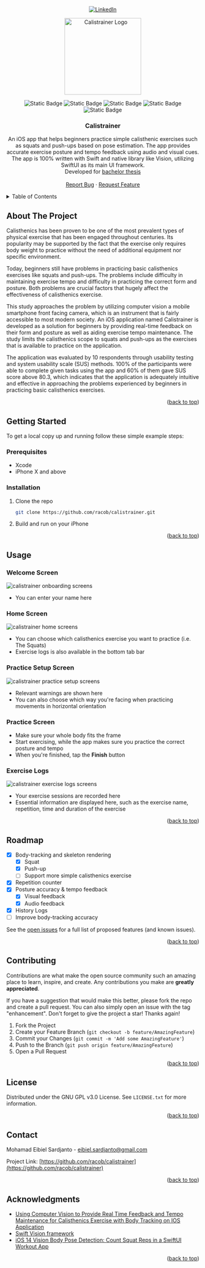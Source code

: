 


<!-- Improved compatibility of back to top link: See: https://github.com/othneildrew/Best-README-Template/pull/73 -->
<a name="readme-top"></a>
<!--
*** Thanks for checking out the Best-README-Template. If you have a suggestion
*** that would make this better, please fork the repo and create a pull request
*** or simply open an issue with the tag "enhancement".
*** Don't forget to give the project a star!
*** Thanks again! Now go create something AMAZING! :D
-->



<!-- PROJECT SHIELDS -->
<!--
*** I'm using markdown "reference style" links for readability.
*** Reference links are enclosed in brackets [ ] instead of parentheses ( ).
*** See the bottom of this document for the declaration of the reference variables
*** for contributors-url, forks-url, etc. This is an optional, concise syntax you may use.
*** https://www.markdownguide.org/basic-syntax/#reference-style-links
-->
<div align="center">

[![LinkedIn][linkedin-shield]][linkedin-url]

</div>


<!-- PROJECT LOGO -->
<div align="center">
  <a href="https://github.com/racob/calistrainer">
    <img src="public/assets/images/logo.png" alt="Calistrainer Logo" width="200" height="200">
  </a>
  <br />

![Static Badge](https://img.shields.io/badge/Swift-5-orange?logo=swift)
![Static Badge](https://img.shields.io/badge/SwiftUI-3.0-blue?logo=swift&logoColor=blue)
![Static Badge](https://img.shields.io/badge/Swift_Vision-grey?logo=swift)
![Static Badge](https://img.shields.io/badge/platform-iOS_15.2-grey?labelColor=slategray)
![Static Badge](https://img.shields.io/badge/license-GPL--3.0-grey?labelColor=blue)

<h3 align="center">Calistrainer</h3>

  <p align="center">
    An iOS app that helps beginners practice simple calisthenic exercises such as squats and push-ups based on pose estimation. The app provides accurate exercise posture and tempo feedback using audio and visual cues. The app is 100% written with Swift and native library like Vision, utilizing SwiftUI as its main UI framework.
    <br />Developed for <a href="https://drive.google.com/file/d/1mOpEm5871k5edRC5FovezJJlyOfLVNz3/view">bachelor thesis</a>
    <br />
    <br />
    <a href="https://github.com/racob/calistrainer/issues">Report Bug</a>
    ·
    <a href="https://github.com/racob/calistrainer/issues">Request Feature</a>
  </p>
</div>



<!-- TABLE OF CONTENTS -->
<details>
  <summary>Table of Contents</summary>
  <ol>
    <li>
      <a href="#about-the-project">About The Project</a>
    </li>
    <li>
      <a href="#getting-started">Getting Started</a>
      <ul>
        <li><a href="#prerequisites">Prerequisites</a></li>
        <li><a href="#installation">Installation</a></li>
      </ul>
    </li>
    <li><a href="#usage">Usage</a></li>
    <li><a href="#roadmap">Roadmap</a></li>
    <li><a href="#contributing">Contributing</a></li>
    <li><a href="#license">License</a></li>
    <li><a href="#contact">Contact</a></li>
    <li><a href="#acknowledgments">Acknowledgments</a></li>
  </ol>
</details>



<!-- ABOUT THE PROJECT -->
## About The Project

Calisthenics has been proven to be one of the most prevalent types of physical
exercise that has been engaged throughout centuries. Its popularity may be supported
by the fact that the exercise only requires body weight to practice without the need of
additional equipment nor specific environment.

Today, beginners still have problems in practicing basic calisthenics exercises
like squats and push-ups. The problems include difficulty in maintaining exercise
tempo and difficulty in practicing the correct form and posture. Both problems are
crucial factors that hugely affect the effectiveness of calisthenics exercise.

This study approaches the problem by utilizing computer vision a mobile
smartphone front facing camera, which is an instrument that is fairly accessible to most
modern society. An iOS application named Calistrainer is developed as a solution for
beginners by providing real-time feedback on their form and posture as well as aiding
exercise tempo maintenance. The study limits the calisthenics scope to squats and
push-ups as the exercises that is available to practice on the application.

The application was evaluated by 10 respondents through usability testing and
system usability scale (SUS) methods. 100% of the participants were able to complete
given tasks using the app and 60% of them gave SUS score above 80.3, which
indicates that the application is adequately intuitive and effective in approaching the
problems experienced by beginners in practicing basic calisthenics exercises.

<p align="right">(<a href="#readme-top">back to top</a>)</p>



<!-- GETTING STARTED -->
## Getting Started

To get a local copy up and running follow these simple example steps:

### Prerequisites

* Xcode
* iPhone X and above

### Installation

1. Clone the repo
   ```sh
   git clone https://github.com/racob/calistrainer.git
   ```
2. Build and run on your iPhone

<p align="right">(<a href="#readme-top">back to top</a>)</p>



<!-- USAGE EXAMPLES -->
## Usage

### Welcome Screen
<img src="public/assets/images/onboarding.png" alt="calistrainer onboarding screens">

- You can enter your name here

### Home Screen
<img src="public/assets/images/home.png" alt="calistrainer home screens">

- You can choose which calisthenics exercise you want to practice (i.e. The Squats)
- Exercise logs is also available in the bottom tab bar

### Practice Setup Screen
<img src="public/assets/images/prepare.png" alt="calistrainer practice setup screens">

- Relevant warnings are shown here
- You can also choose which way you're facing when practicing movements in horizontal orientation

### Practice Screen
- Make sure your whole body fits the frame
- Start exercising, while the app makes sure you practice the correct posture and tempo
- When you're finished, tap the **Finish** button

### Exercise Logs
<img src="public/assets/images/logs.png" alt="calistrainer exercise logs screens">

- Your exercise sessions are recorded here
- Essential information are displayed here, such as the exercise name, repetition, time and duration of the exercise

<p align="right">(<a href="#readme-top">back to top</a>)</p>



<!-- ROADMAP -->
## Roadmap

- [x] Body-tracking and skeleton rendering
  - [x] Squat
  - [x] Push-up
  - [ ] Support more simple calisthenics exercise
- [x] Repetition counter
- [x] Posture accuracy & tempo feedback
  - [x] Visual feedback
  - [x] Audio feedback
- [x] History Logs
- [ ] Improve body-tracking accuracy

See the [open issues](https://github.com/racob/calistrainer/issues) for a full list of proposed features (and known issues).

<p align="right">(<a href="#readme-top">back to top</a>)</p>



<!-- CONTRIBUTING -->
## Contributing

Contributions are what make the open source community such an amazing place to learn, inspire, and create. Any contributions you make are **greatly appreciated**.

If you have a suggestion that would make this better, please fork the repo and create a pull request. You can also simply open an issue with the tag "enhancement".
Don't forget to give the project a star! Thanks again!

1. Fork the Project
2. Create your Feature Branch (`git checkout -b feature/AmazingFeature`)
3. Commit your Changes (`git commit -m 'Add some AmazingFeature'`)
4. Push to the Branch (`git push origin feature/AmazingFeature`)
5. Open a Pull Request

<p align="right">(<a href="#readme-top">back to top</a>)</p>



<!-- LICENSE -->
## License

Distributed under the GNU GPL v3.0 License. See `LICENSE.txt` for more information.

<p align="right">(<a href="#readme-top">back to top</a>)</p>



<!-- CONTACT -->
## Contact

Mohamad Eibiel Sardjanto - eibiel.sardjanto@gmail.com

Project Link: [https://github.com/racob/calistrainer](https://github.com/racob/calistrainer)

<p align="right">(<a href="#readme-top">back to top</a>)</p>



<!-- ACKNOWLEDGMENTS -->
## Acknowledgments

* [Using Computer Vision to Provide Real Time Feedback
and Tempo Maintenance for Calisthenics Exercise with Body Tracking on IOS Application](https://drive.google.com/file/d/1mOpEm5871k5edRC5FovezJJlyOfLVNz3/view)
* [Swift Vision framework](https://developer.apple.com/documentation/vision)
* [iOS 14 Vision Body Pose Detection: Count Squat Reps in a SwiftUI Workout App](https://betterprogramming.pub/ios-14-vision-body-pose-detection-count-squat-reps-in-a-workout-c88991f7cad4)

<p align="right">(<a href="#readme-top">back to top</a>)</p>



<!-- MARKDOWN LINKS & IMAGES -->
<!-- https://www.markdownguide.org/basic-syntax/#reference-style-links -->
[contributors-shield]: https://img.shields.io/github/contributors/racob/calistrainer.svg?style=for-the-badge
[contributors-url]: https://github.com/racob/calistrainer/graphs/contributors
[forks-shield]: https://img.shields.io/github/forks/racob/calistrainer.svg?style=for-the-badge
[forks-url]: https://github.com/racob/calistrainer/network/members
[stars-shield]: https://img.shields.io/github/stars/racob/calistrainer.svg?style=for-the-badge
[stars-url]: https://github.com/racob/calistrainer/stargazers
[issues-shield]: https://img.shields.io/github/issues/racob/calistrainer.svg?style=for-the-badge
[issues-url]: https://github.com/racob/calistrainer/issues
[license-shield]: https://img.shields.io/github/license/racob/calistrainer.svg?style=for-the-badge
[license-url]: https://github.com/racob/calistrainer/blob/main/LICENSE.txt
[linkedin-shield]: https://img.shields.io/badge/-LinkedIn-black.svg?style=for-the-badge&logo=linkedin&colorB=555
[linkedin-url]: https://www.linkedin.com/in/eibiel/
[product-screenshot]: images/screenshot.png